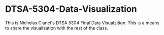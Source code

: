 # DTSA-5304-Data-Visualization

This is Nicholas Cianci's DTSA 5304 Final Data Visualzition. 
This is a means to share the visualization with the rest of the class.
